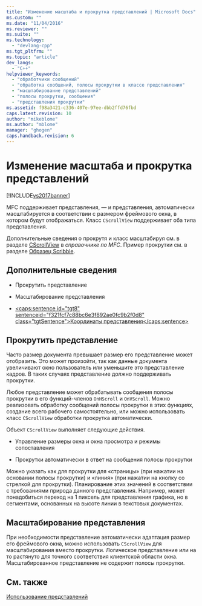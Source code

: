 ```yaml
---
title: "Изменение масштаба и прокрутка представлений | Microsoft Docs"
ms.custom: ""
ms.date: "11/04/2016"
ms.reviewer: ""
ms.suite: ""
ms.technology: 
  - "devlang-cpp"
ms.tgt_pltfrm: ""
ms.topic: "article"
dev_langs: 
  - "C++"
helpviewer_keywords: 
  - "обработчики сообщений"
  - "обработка сообщений, полосы прокрутки в классе представления"
  - "масштабирование представлений"
  - "полосы прокрутки, сообщения"
  - "представления прокрутки"
ms.assetid: f98a3421-c336-407e-97ee-dbb2ffd76fbd
caps.latest.revision: 10
author: "mikeblome"
ms.author: "mblome"
manager: "ghogen"
caps.handback.revision: 6
---
```

# Изменение масштаба и прокрутка представлений
[!INCLUDE[vs2017banner](../assembler/inline/includes/vs2017banner.md)]

MFC поддерживает представления, — и представления, автоматически масштабируется в соответствии с размером фреймового окна, в котором будут отображаться.  Класс `CScrollView` поддерживает оба типа представления.  
  
 Дополнительные сведения о прокрутя и класс масштабируя см. в разделе [CScrollView](../mfc/reference/cscrollview-class.md) в *справочнике по MFC*.  Пример прокрутки см. в разделе [Образец Scribble](../top/visual-cpp-samples.md).  
  
## Дополнительные сведения  
  
-   Прокрутить представление  
  
-   Масштабирование представления  
  
-   [\<caps:sentence id\="tgt8" sentenceid\="f321fcf7c88bc6e3f892ae0fc9b2f0d8" class\="tgtSentence"\>Координаты представления\<\/caps:sentence\>](http://msdn.microsoft.com/library/windows/desktop/dd145205)  
  
##  <a name="_core_scrolling_a_view"></a> Прокрутить представление  
 Часто размер документа превышает размер его представление может отобразить.  Это может произойти, так как данные документа увеличивают окно пользователь или уменьшите это представление кадров.  В таких случаях представление должно поддерживать прокрутки.  
  
 Любое представление может обрабатывать сообщения полосы прокрутки в его функций\-членов `OnHScroll` и `OnVScroll`.  Можно реализовать обработку сообщений полосы прокрутки в этих функциях, создание всего рабочего самостоятельно, или можно использовать класс `CScrollView` обработки прокрутка автоматически.  
  
 Объект `CScrollView` выполняет следующие действия.  
  
-   Управление размеры окна и окна просмотра и режимы сопоставления  
  
-   Прокрутки автоматически в ответ на сообщения полосы прокрутки  
  
 Можно указать как для прокрутки для «страницы» \(при нажатии на основании полосы прокрутки\) и «линия» \(при нажатии на кнопку со стрелкой для прокрутки\).  Планирование этих значений в соответствии с требованиями природа данного представления.  Например, может понадобиться переход на 1 пиксель для представления графика, но в сегментами, основанных на высоте линии в текстовых документах.  
  
##  <a name="_core_scaling_a_view"></a> Масштабирование представления  
 При необходимости представление автоматически адаптация размер его фреймового окна, можно использовать `CScrollView` для масштабирования вместо прокрутки.  Логическое представление или на то растянуто для точного соответствия клиентской области окна.  Масштабированное представление не содержит полосы прокрутки.  
  
## См. также  
 [Использование представлений](../mfc/using-views.md)